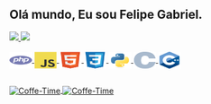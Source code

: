 ## Olá mundo, Eu sou Felipe Gabriel. 
<a href="https://github.com/Flipe-TI">
  <img height="180em" src="https://github-readme-stats-eight-theta.vercel.app/api?username=Flipe-TI&show_icons=true&theme=tokyonight&include_all_commits=true&count_private=true"/>
  <img height="180em" src="https://github-readme-stats-eight-theta.vercel.app/api/top-langs/?username=Flipe-TI&layout=compact&langs_count=8&theme=tokyonight"/>
 
<div style="display: inline_block"><br>
  <img align="center" alt="icon-Js" height="30" width="40" src="https://raw.githubusercontent.com/devicons/devicon/master/icons/php/php-plain.svg">
  <img align="center" alt="icon-React" height="30" width="40" src="https://raw.githubusercontent.com/devicons/devicon/master/icons/javascript/javascript-original.svg">
  <img align="center" alt="icon-HTML" height="30" width="40" src="https://raw.githubusercontent.com/devicons/devicon/master/icons/html5/html5-original.svg">
  <img align="center" alt="icon-CSS" height="30" width="40" src="https://raw.githubusercontent.com/devicons/devicon/master/icons/css3/css3-original.svg">
  <img align="center" alt="icon-Csharp" height="30" width="40" src="https://raw.githubusercontent.com/devicons/devicon/master/icons/python/python-original.svg">
  <img align="center" alt="icon-Csharp" height="30" width="40" src="https://raw.githubusercontent.com/devicons/devicon/master/icons/c/c-original.svg">
  <img align="center" alt="icon-Csharp" height="30" width="40" src="https://raw.githubusercontent.com/devicons/devicon/master/icons/cplusplus/cplusplus-original.svg">
</div>

  ##

<div>
    <img align="center" alt="Coffe-Time" height="180" width="200" src="https://media.giphy.com/media/687qS11pXwjCM/giphy.gif">
    <img align="center" alt="Coffe-Time" height="180" width="200" src="https://media.giphy.com/media/ZVik7pBtu9dNS/giphy.gif">
</div>
